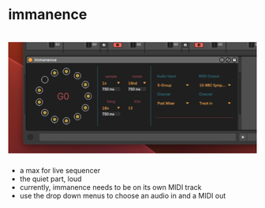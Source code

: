# immanence
# ![a screenshot of immanence, a max for live sequencer](immanence.png?raw=true "Title")
- a max for live sequencer
- the quiet part, loud
- currently, immanence needs to be on its own MIDI track
- use the drop down menus to choose an audio in and a MIDI out
